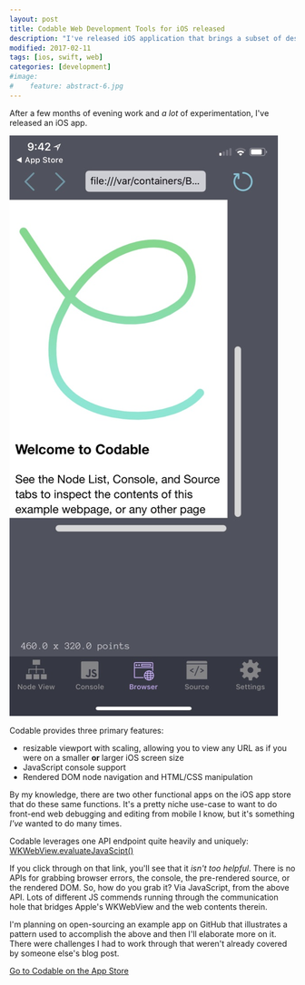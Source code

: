 ```yaml
---
layout: post
title: Codable Web Development Tools for iOS released
description: "I've released iOS application that brings a subset of desktop browser developer tools to mobile"
modified: 2017-02-11
tags: [ios, swift, web]
categories: [development]
#image:
#    feature: abstract-6.jpg
---
```


After a few months of evening work and *a lot* of experimentation, I've released an iOS app.

<img src="/images/UNADJUSTEDNONRAW_thumb_2276.jpg" alt="Codable screenshot" class="image-md">

Codable provides three primary features:
- resizable viewport with scaling, allowing you to view any URL as if you were on a smaller **or** larger iOS screen size
- JavaScript console support
- Rendered DOM node navigation and HTML/CSS manipulation

By my knowledge, there are two other functional apps on the iOS app store that do these same functions. It's a pretty niche use-case to want to do front-end web debugging and editing from mobile I know, but it's something *I've* wanted to do many times.

Codable leverages one API endpoint quite heavily and uniquely: [WKWebView.evaluateJavaScipt()](https://developer.apple.com/documentation/webkit/wkwebview/1415017-evaluatejavascript)

If you click through on that link, you'll see that it *isn't too helpful*. There is no APIs for grabbing browser errors, the console, the pre-rendered source, or the rendered DOM. So, how do you grab it? Via JavaScript, from the above API. Lots of different JS commends running through the communication hole that bridges Apple's WKWebView and the web contents therein.

I'm planning on open-sourcing an example app on GitHub that illustrates a pattern used to accomplish the above and then I'll elaborate more on it. There were challenges I had to work through that weren't already covered by someone else's blog post.

[Go to Codable on the App Store](http://appstore.com/codable)
